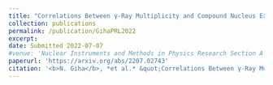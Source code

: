 ```yaml
---
title: "Correlations Between γ-Ray Multiplicity and Compound Nucleus Excitation Energy in <sup>239</sup>Pu(*n*,f)"
collection: publications
permalink: /publication/GihaPRL2022
excerpt:
date: Submitted 2022-07-07
#venue: 'Nuclear Instruments and Methods in Physics Research Section A'
paperurl: 'https://arxiv.org/abs/2207.02743'
citation: '<b>N. Giha</b>, *et al.* &quot;Correlations Between γ-Ray Multiplicity and Compound Nucleus Excitation Energy in <sup>239</sup>Pu(*n*,f),&quot; <i>Submitted to Phys. Rev. Lett.</i> Jul. 2022.'
---
```

